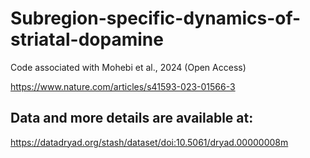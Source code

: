 # Subregion-specific-dynamics-of-striatal-dopamine
Code associated with Mohebi et al., 2024 (Open Access)

https://www.nature.com/articles/s41593-023-01566-3


## Data and more details are available at: 
https://datadryad.org/stash/dataset/doi:10.5061/dryad.00000008m
